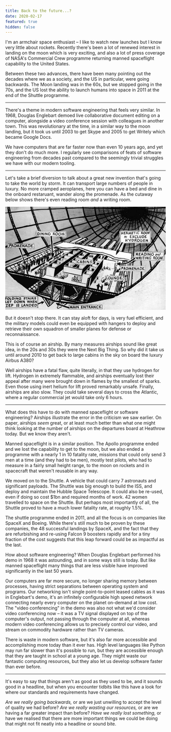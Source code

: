 ```yaml
---
title: Back to the future...?
date: 2020-02-17
featured: true
hidden: false
---
```


I'm an armchair space enthusiast – I like to watch new launches but I know very
little about rockets. Recently there's been a lot of renewed interest in landing
on the moon which is very exciting, and also a lot of press coverage of NASA's
Commercial Crew programme returning manned spaceflight capability to the United
States.

Between these two advances, there have been many pointing out the decades where
we as a society, and the US in particular, were going backwards. The Moon
landing was in the 60s, but we stopped going in the 70s, and the US lost the
ability to launch humans into space in 2011 at the end of the Shuttle programme.

---

There's a theme in modern software engineering that feels very similar. In 1968,
Douglas Englebart demoed live collaborative document editing on a computer,
alongside a video conference session with colleagues in another town. This was
revolutionary at the time, in a similar way to the moon landing, but it took us
until 2003 to get Skype and 2005 to get Writely which became Google Docs.

We have computers that are far faster now than even 10 years ago, and yet they
don't do much more. I regularly see comparisons of feats of software engineering
from decades past compared to the seemingly trivial struggles we have with our
modern tooling.

---

Let's take a brief diversion to talk about a great new invention that's going to
take the world by storm. It can transport large numbers of people in luxury. No
more cramped aeroplanes, here you can have a bed and dine in the onboard
restaruant, wander along the promenade. As the cutaway below shows there's even
reading room _and_ a writing room.

![Cutaway of the inside of an airship](images/airship-cutaway.jpg)

But it doesn't stop there. It can stay aloft for days, is very fuel efficient,
and the military models could even be equipped with hangers to deploy and
retrieve their own squadron of smaller planes for defense or reconnaissance.

This is of course an airship. By many measures airships sound like great idea,
in the 20s and 30s they were the Next Big Thing. So why did it take us until
around 2010 to get back to large cabins in the sky on board the luxury Airbus
A380?

Well airships have a fatal flaw, quite literally, in that they use hydrogen for
lift. Hydrogen in extremely flammable, and airships eventually lost their appeal
after many were brought down in flames by the smallest of sparks. Even those
using inert helium for lift proved remarkably unsafe. Finally, airships are also
slow. They could take several days to cross the Atlantic, where a regular
commercial jet would take only 6 hours.

---

What does this have to do with manned spaceflight or software engineering?
Airships illustrate the error in the criticism we saw earlier. On paper,
airships _seem_ great, or at least much better than what one might think looking
at the number of airships on the departures board at Heathrow today. But we know
they aren't.

Manned spaceflight is in a similar position. The Apollo programme ended and we
lost the capability to get to the moon, but we also ended a programme with a
nearly 1 in 10 fatality rate, missions that could only send 3 men at a time (and
they had to be men), mostly test pilots, who had to measure in a fairly small
height range, to the moon on rockets and in spacecraft that weren't reusable in
any way.

We moved on to the Shuttle. A vehicle that could carry 7 astronauts and
significant payloads. The Shuttle was big enough to build the ISS, and deploy
and maintain the Hubble Space Telescope. It could also be re-used, even if doing
so cost \$1bn and required months of work. 42 women travelled to space on the
Shuttle. But perhaps most importantly of all, the Shuttle proved to have a much
lower fatality rate, at roughly 1.5%.

The shuttle programme ended in 2011, and all the focus is on companies like
SpaceX and Boeing. While there's still much to be proven by these companies, the
48 successful landings by SpaceX, and the fact that they are refurbishing and
re-using Falcon 9 boosters rapidly and for a tiny fraction of the cost suggests
that this leap forward could be as impactful as the last.

How about software engineering? When Douglas Englebart performed his demo in
1968 it was astounding, and in some ways still is today. But like manned
spaceflight many things that are less visible have improved significantly in the
last 50 years.

Our computers are far more secure, no longer sharing memory between processes,
having strict separations between operating system and programs. Our networking
isn't single point-to-point leased cables as it was in Englebart's demo, it's an
infinitely configurable high speed network connecting nearly every computer on
the planet on-demand at low cost. The "video conferencing" in the demo was also
not what we'd consider video conferencing now – it was a TV signal displayed on
top of the computer's output, not passing through the computer at all, whereas
modern video conferencing allows us to precisely control our video, and stream
on commodity hardware rather than TV cameras.

There is waste in modern software, but it's also far more accessible and
accomplishing more today than it ever has. High level languages like Python may
run far slower than it's possible to run, but they are accessible enough that
they are taught in school at a young age. They might waste our fantastic
computing resources, but they also let us develop software faster than ever
before.

---

It's easy to say that things aren't as good as they used to be, and it sounds
good in a headline, but when you encounter tidbits like this have a look for
where our standards and requirements have changed.

_Are we really going backwards,_ or are we just unwilling to accept the level of
quality we had before? _Are we really wasting our resources,_ or are we having a
far greater impact than before? _Have we really lost something,_ or have we
realised that there are more important things we could be doing that might not
fit neatly into a headline or sound bite.
